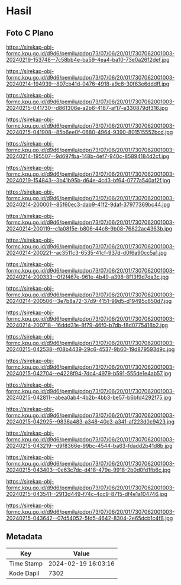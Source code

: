 # Hasil

## Foto C Plano

https://sirekap-obj-formc.kpu.go.id/d9d6/pemilu/pdpr/73/07/06/20/01/7307062001003-20240219-153748--7c58bb4e-ba59-4ea4-ba10-73e0a2612def.jpg

https://sirekap-obj-formc.kpu.go.id/d9d6/pemilu/pdpr/73/07/06/20/01/7307062001003-20240214-194939--807cb41d-0476-4918-a9c8-30f63e6dddff.jpg

https://sirekap-obj-formc.kpu.go.id/d9d6/pemilu/pdpr/73/07/06/20/01/7307062001003-20240215-041730--d861306e-a2b6-4187-af17-e330879df316.jpg

https://sirekap-obj-formc.kpu.go.id/d9d6/pemilu/pdpr/73/07/06/20/01/7307062001003-20240215-041908--85b6ee0f-0680-4964-9390-801515552bcd.jpg

https://sirekap-obj-formc.kpu.go.id/d9d6/pemilu/pdpr/73/07/06/20/01/7307062001003-20240214-195507--9d697fba-148b-4ef7-940c-85894184d2cf.jpg

https://sirekap-obj-formc.kpu.go.id/d9d6/pemilu/pdpr/73/07/06/20/01/7307062001003-20240219-154843--3b41b95b-d64e-4cd3-bf64-0777a540af2f.jpg

https://sirekap-obj-formc.kpu.go.id/d9d6/pemilu/pdpr/73/07/06/20/01/7307062001003-20240214-200001--85f60ec3-dab9-41f2-9daf-37977369bc44.jpg

https://sirekap-obj-formc.kpu.go.id/d9d6/pemilu/pdpr/73/07/06/20/01/7307062001003-20240214-200119--c1a0815e-b806-44c8-9b08-76822ac4363b.jpg

https://sirekap-obj-formc.kpu.go.id/d9d6/pemilu/pdpr/73/07/06/20/01/7307062001003-20240214-200221--ac3511c3-6535-41cf-937d-d0f6a90cc5a1.jpg

https://sirekap-obj-formc.kpu.go.id/d9d6/pemilu/pdpr/73/07/06/20/01/7307062001003-20240214-200333--0f2f467e-961e-4b49-a398-8f13f9d7da3c.jpg

https://sirekap-obj-formc.kpu.go.id/d9d6/pemilu/pdpr/73/07/06/20/01/7307062001003-20240214-200506--3e7b8a72-37d9-4151-99d5-d19495c650d7.jpg

https://sirekap-obj-formc.kpu.go.id/d9d6/pemilu/pdpr/73/07/06/20/01/7307062001003-20240214-200718--16ddd31e-8f79-46f0-b7db-f8d0775418b2.jpg

https://sirekap-obj-formc.kpu.go.id/d9d6/pemilu/pdpr/73/07/06/20/01/7307062001003-20240215-042538--f08b4439-29c6-4537-9b60-19d879593d9c.jpg

https://sirekap-obj-formc.kpu.go.id/d9d6/pemilu/pdpr/73/07/06/20/01/7307062001003-20240215-042704--e4228f94-7dc4-4979-b591-555de1e4ab57.jpg

https://sirekap-obj-formc.kpu.go.id/d9d6/pemilu/pdpr/73/07/06/20/01/7307062001003-20240215-042811--abea0ab4-4b2b-4bb3-be57-b6bfd4292f75.jpg

https://sirekap-obj-formc.kpu.go.id/d9d6/pemilu/pdpr/73/07/06/20/01/7307062001003-20240215-042925--9836a483-a348-40c3-a341-af223d0c9423.jpg

https://sirekap-obj-formc.kpu.go.id/d9d6/pemilu/pdpr/73/07/06/20/01/7307062001003-20240215-043219--d9f8366e-99bc-4544-ba63-fdadd2b41d8b.jpg

https://sirekap-obj-formc.kpu.go.id/d9d6/pemilu/pdpr/73/07/06/20/01/7307062001003-20240215-043403--0e63c7dc-d418-479e-9918-2b0d0fd1fb6c.jpg

https://sirekap-obj-formc.kpu.go.id/d9d6/pemilu/pdpr/73/07/06/20/01/7307062001003-20240215-043541--2913d449-f74c-4cc9-8715-df4e1a104746.jpg

https://sirekap-obj-formc.kpu.go.id/d9d6/pemilu/pdpr/73/07/06/20/01/7307062001003-20240215-043642--07d54052-5fd5-4642-8304-2e65dcb1c4f8.jpg


## Metadata

| Key        | Value               |
| ---------- | ------------------- |
| Time Stamp | 2024-02-19 16:03:16 |
| Kode Dapil | 7302                |



